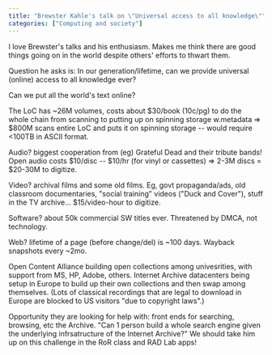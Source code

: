 ```yaml
---
title: "Brewster Kahle's talk on \"Universal access to all knowledge\""
categories: ["Computing and society"]
---
```


I love Brewster's talks and his enthusiasm. Makes me think there are good things going on in the world despite others' efforts to thwart them.

Question he asks is: In our generation/lifetime, can we provide universal (online) access to all knowledge ever?

Can we put all the world's text online?

The LoC has ~26M volumes, costs about $30/book (10c/pg) to do the whole chain
from scanning to putting up on spinning storage w.metadata
=> $800M scans entire LoC and puts it on spinning storage -- would require
<100TB in ASCII format.

Audio? biggest cooperation from (eg) Grateful Dead and their tribute
bands! Open audio costs $10/disc -- $10/hr (for vinyl or cassettes) =>
2-3M discs = $20-30M to digitize.

Video? archival films and some old films. Eg, govt propaganda/ads, old
classroom documentaries, "social training" videos ("Duck and Cover"),
stuff in the TV archive... $15/video-hour to digitize.

Software? about 50k commercial SW titles ever. Threatened by DMCA, not
technology.

Web? lifetime of a page (before change/del) is ~100 days. Wayback
snapshots every ~2mo.

Open Content Alliance building open collections among univesrities, with
support from MS, HP, Adobe, others. Internet Archive datacenters being
setup in Europe to build up their own collections and then swap among
themselves. (Lots of classical recordings that are legal to download in
Europe are blocked to US visitors "due to copyright laws".)

Opportunity they are looking for help with: front ends for searching,
browsing, etc the Archive. "Can 1 person build a whole search engine
given the underlying infrsatructure of the Internet Archive?" We should
take him up on this challenge in the RoR class and RAD Lab apps!
